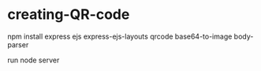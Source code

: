 # creating-QR-code

npm install express ejs express-ejs-layouts qrcode base64-to-image body-parser

run node server
